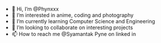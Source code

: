 - 👋 Hi, I’m @Phynxxx
- 👀 I’m interested in anime, coding and photography 
- 🌱 I’m currently learning Computer Science and Engineering 
- 💞️ I’m looking to collaborate on interesting projects
- 📫 How to reach me @Syamantak Pyne on linked in

<!---
Phynxxx/Phynxxx is a ✨ special ✨ repository because its `README.md` (this file) appears on your GitHub profile.
You can click the Preview link to take a look at your changes.
--->
